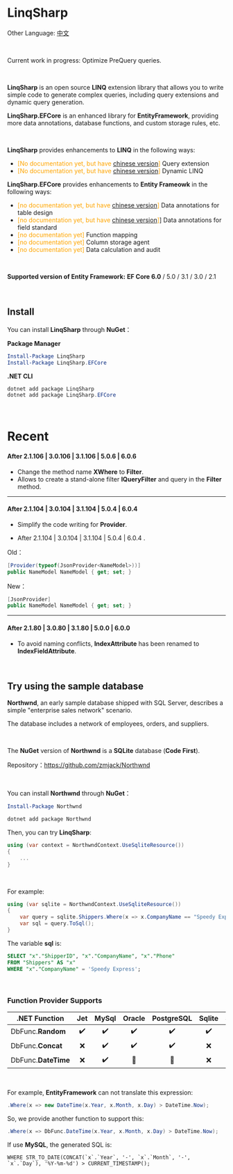 # LinqSharp

Other Language: [中文](https://github.com/zmjack/LinqSharp/blob/master/README-CN.md)

<br/>

Current work in progress: Optimize PreQuery queries.

<br/>

**LinqSharp** is an open source **LINQ** extension library that allows you to write simple code to generate complex queries, including query extensions and dynamic query generation.

**LinqSharp.EFCore** is an enhanced library for **EntityFramework**, providing more data annotations, database functions, and custom storage rules, etc.

<br/>

**LinqSharp** provides enhancements to **LINQ** in the following ways:

- <font color="orange">[No documentation yet, but have [chinese version](https://github.com/zmjack/LinqSharp/blob/master/Docs/cn/query.md)]</font> Query extension
- <font color="orange">[No documentation yet, but have [chinese version](https://github.com/zmjack/LinqSharp/blob/master/Docs/cn/xwhere.md)]</font> Dynamic LINQ



**LinqSharp.EFCore** provides enhancements to **Entity Frameowk** in the following ways:

- <font color="orange">[no documentation yet, but have [chinese version](https://github.com/zmjack/LinqSharp/blob/master/Docs/cn/ef-data-annotations-1.md)]</font> Data annotations for table design
- <font color="orange">[no documentation yet, but have [chinese version](https://github.com/zmjack/LinqSharp/blob/master/Docs/cn/ef-data-annotations-2.md)]</font>]</font> Data annotations for field standard
- <font color="orange">[no documentation yet]</font> Function mapping
- <font color="orange">[no documentation yet]</font> Column storage agent
- <font color="orange">[no documentation yet]</font> Data calculation and audit

<br/>

**Supported version of Entity Framework:** **EF Core 6.0** / 5.0 / 3.1 / 3.0 / 2.1

<br/>

## Install

You can install **LinqSharp** through **NuGet**：

**Package Manager**

```powershell
Install-Package LinqSharp
Install-Package LinqSharp.EFCore
```

**.NET CLI**

```powershell
dotnet add package LinqSharp
dotnet add package LinqSharp.EFCore
```

<br/>

# Recent

#### After 2.1.106 | 3.0.106 | 3.1.106 | 5.0.6 | 6.0.6

- Change the method name **XWhere** to **Filter**.
- Allows to create a stand-alone filter **IQueryFilter** and query in the **Filter** method.

---

#### After 2.1.104 | 3.0.104 | 3.1.104 | 5.0.4 | 6.0.4

- Simplify the code writing for **Provider**.
  
- After 2.1.104 | 3.0.104 | 3.1.104 | 5.0.4 | 6.0.4 .
  

Old：

  ```csharp
  [Provider(typeof(JsonProvider<NameModel>))]
  public NameModel NameModel { get; set; }
  ```

New：

  ```csharp
  [JsonProvider]
  public NameModel NameModel { get; set; }
  ```

---

#### After 2.1.80 | 3.0.80 | 3.1.80 | 5.0.0 | 6.0.0

- To avoid naming conflicts, **IndexAttribute** has been renamed to **IndexFieldAttribute**.

<br/>

## Try using the sample database

**Northwnd**, an early sample database shipped with SQL Server, describes a simple "enterprise sales network" scenario.

The database includes a network of employees, orders, and suppliers.

<br/>

The **NuGet** version of **Northwnd** is a **SQLite** database (**Code First**).

Repository：https://github.com/zmjack/Northwnd

<br/>

You can install **Northwnd** through **NuGet**：

```powershell
Install-Package Northwnd
```

```powershell
dotnet add package Northwnd
```

Then, you can try **LinqSharp**:

```csharp
using (var context = NorthwndContext.UseSqliteResource())
{
    ...
}
```

<br/>

For example:

```C#
using (var sqlite = NorthwndContext.UseSqliteResource())
{
    var query = sqlite.Shippers.Where(x => x.CompanyName == "Speedy Express");
    var sql = query.ToSql();
}
```

The variable **sql** is:

```sql
SELECT "x"."ShipperID", "x"."CompanyName", "x"."Phone"
FROM "Shippers" AS "x"
WHERE "x"."CompanyName" = 'Speedy Express';
```

<br/>

### Function Provider Supports

| .NET Function       | Jet  | MySql | Oracle | PostgreSQL | Sqlite | SqlServer |
| ------------------- | :--: | :---: | :----: | :--------: | :----: | :-------: |
| DbFunc.**Random**   |  ✔️   |   ✔️   |   ✔️    |     ✔️      |   ✔️    |     ✔️     |
| DbFunc.**Concat**   |  ❌   |   ✔️   |   ✔️    |     ✔️      |   ❌    |     ✔️     |
| DbFunc.**DateTime** |  ❌   |   ✔️   |   🔘    |     🔘      |   ❌    |     ✔️     |

<br/>

For example, **EntityFramework** can not translate this expression:

```c#
.Where(x => new DateTime(x.Year, x.Month, x.Day) > DateTime.Now);
```

So, we provide another function to support this:

```c#
.Where(x => DbFunc.DateTime(x.Year, x.Month, x.Day) > DateTime.Now);
```

If use **MySQL**, the generated SQL is:

```mysql
WHERE STR_TO_DATE(CONCAT(`x`.`Year`, '-', `x`.`Month`, '-', `x`.`Day`), '%Y-%m-%d') > CURRENT_TIMESTAMP();
```

<br/>